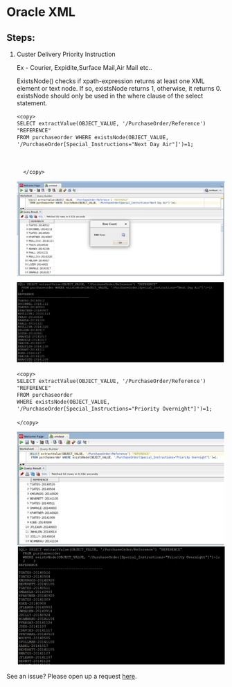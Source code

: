 
# Oracle XML  


## Steps:

1. Custer Delivery Priority Instruction  
    
    Ex - Courier, Expidite,Surface Mail,Air Mail etc..

    ExistsNode() checks if xpath-expression returns at least one XML element or text node. If so, existsNode returns 1, otherwise, it returns 0. existsNode should only be used in the where clause of the select statement.


    ````
    <copy>
    SELECT extractValue(OBJECT_VALUE, '/PurchaseOrder/Reference') "REFERENCE"
    FROM purchaseorder WHERE existsNode(OBJECT_VALUE, '/PurchaseOrder[Special_Instructions="Next Day Air"]')=1;



      </copy>
    ````
  
    
    
    ![](./images/xml_m10_a.PNG " ")

     ````
    <copy>
   SELECT extractValue(OBJECT_VALUE, '/PurchaseOrder/Reference') "REFERENCE"
   FROM purchaseorder
   WHERE existsNode(OBJECT_VALUE, '/PurchaseOrder[Special_Instructions="Priority Overnight"]')=1;
 
    </copy>
    ````
    ![](./images/xml_m10_b.PNG " ")
    ![](./images/xml_m10_c.PNG " ")
   

See an issue?  Please open up a request [here](https://github.com/oracle/learning-library/issues).